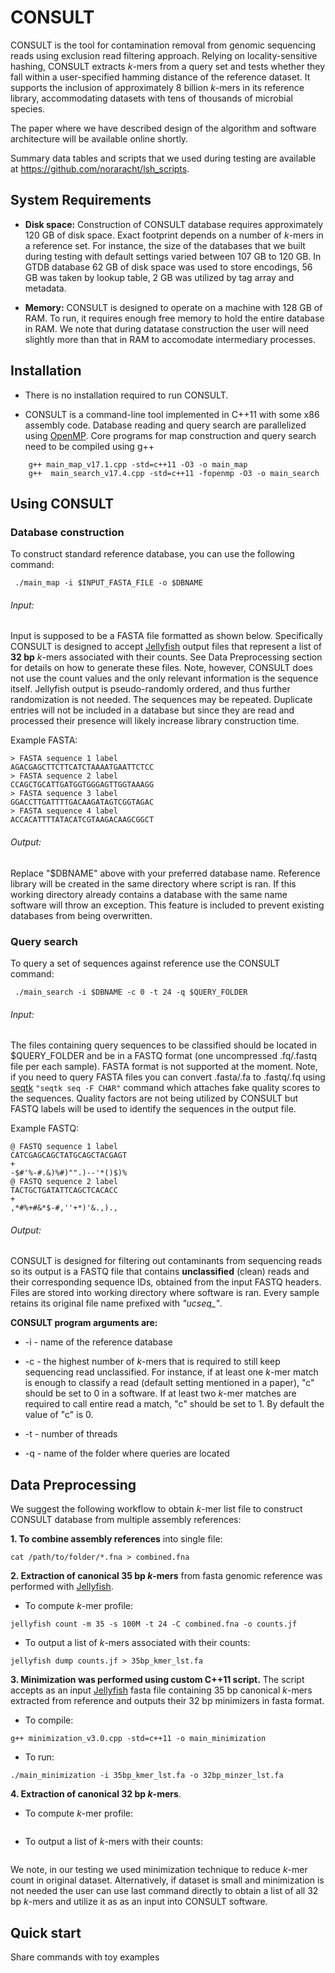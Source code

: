 # CONSULT
<!-- Accurate contamination removal using locality-sensitive hashing-->

CONSULT is the tool for contamination removal from genomic sequencing reads using exclusion read filtering approach. Relying on locality-sensitive hashing, CONSULT extracts *k*-mers from a query set and tests whether they fall within a user-specified hamming distance of the reference dataset. It supports the inclusion of approximately 8 billion *k*-mers in its reference library, accommodating datasets with tens of thousands of microbial species.

The paper where we have described design of the algorithm and software architecture will be available online shortly. <!-- (open access): -->
<!--  - [paper reference and doi][1] -->

Summary data tables and scripts that we used during testing are available at https://github.com/noraracht/lsh_scripts.
 <!--  - Raw data are deposited in -->


System Requirements
------------

- **Disk space:** Construction of CONSULT database requires approximately 120 GB of disk space. Exact footprint depends on a number of *k*-mers in a reference set. For instance, the size of the databases that we built during testing with default settings varied between 107 GB to 120 GB. In GTDB database 62 GB of disk space was used to store encodings, 56 GB was taken by lookup table, 2 GB was utilized by tag array and metadata. 

- **Memory:** CONSULT is designed to operate on a machine with 128 GB of RAM. To run, it requires enough free memory to hold the entire database in RAM. We note that during datatase construction the user will need slightly more than that in RAM to accomodate intermediary processes.

 
Installation
------------
<!-- may be add download links at some point -->
- There is no installation required to run CONSULT.

- CONSULT is a command-line tool implemented in C++11 with some x86 assembly code. Database reading and query search are parallelized using [OpenMP](https://www.openmp.org). Core programs for map construction and query search need to be compiled using g++ 
```
    g++ main_map_v17.1.cpp -std=c++11 -O3 -o main_map
    g++  main_search_v17.4.cpp -std=c++11 -fopenmp -O3 -o main_search
```    

Using CONSULT
------------

<!--Change to the CONSULT working directory and run the scripts below. -->
 ### Database construction
To construct standard reference database, you can use the following command:
```
 ./main_map -i $INPUT_FASTA_FILE -o $DBNAME
```  
###### Input:
Input is supposed to be a FASTA file formatted as shown below. Specifically CONSULT is designed to accept [Jellyfish](http://www.genome.umd.edu/jellyfish.html) output files that represent a list of **32 bp** *k*-mers associated with their counts. See Data Preprocessing section for details on how to generate these files. Note, however, CONSULT does not use the count values and the only relevant information is the sequence itself. Jellyfish output is pseudo-randomly ordered, and thus further randomization is not needed. The sequences may be repeated. Duplicate entries will not be included in a database but since they are read and processed their presence will likely increase library construction time.

Example FASTA:
```
> FASTA sequence 1 label
AGACGAGCTTCTTCATCTAAAATGAATTCTCC
> FASTA sequence 2 label
CCAGCTGCATTGATGGTGGGAGTTGGTAAAGG
> FASTA sequence 3 label
GGACCTTGATTTTGACAAGATAGTCGGTAGAC
> FASTA sequence 4 label
ACCACATTTTATACATCGTAAGACAAGCGGCT
```

###### Output: 
Replace "$DBNAME" above with your preferred database name. Reference library will be created in the same directory where script is ran. If this working directory already contains a database with the same name software will throw an exception. This feature is included to prevent existing databases from being overwritten.

 ### Query search
To query a set of sequences against reference use the CONSULT command:
```
 ./main_search -i $DBNAME -c 0 -t 24 -q $QUERY_FOLDER
``` 
###### Input: 
The files containing query sequences to be classified should be located in $QUERY_FOLDER and be in a FASTQ format (one uncompressed .fq/.fastq file per each sample). FASTA format is not supported at the moment. Note, if you need to query FASTA files you can convert .fasta/.fa to .fastq/.fq using [seqtk](https://github.com/lh3/seqtk) ```"seqtk seq -F CHAR"``` command which attaches fake quality scores to the sequences. Quality factors are not being utilized by CONSULT but FASTQ labels will be used to identify the sequences in the output file.

Example FASTQ:
```
@ FASTQ sequence 1 label
CATCGAGCAGCTATGCAGCTACGAGT
+
-$#'%-#.&)%#)"".)--'*()$)%
@ FASTQ sequence 2 label
TACTGCTGATATTCAGCTCACACC
+
,*#%+#&*$-#,''+*)'&.,).,
```

###### Output: 
CONSULT is designed for filtering out contaminants from sequencing reads so its output is a FASTQ file that contains **unclassified** (clean) reads and their corresponding sequence IDs, obtained from the input FASTQ headers. Files are stored into working directory where software is ran. Every sample retains its original file name prefixed with *"ucseq_"*. 
<!--Log output is sent to standard output by default. -->

**CONSULT program arguments are:**

- -i - name of the reference database

- -c - the highest number of *k*-mers that is required to still keep sequencing read unclassified. For instance, if at least one *k*-mer match is enough to classify a read (default setting mentioned in a paper), "c" should be set to 0 in a software.  If at least two *k*-mer matches are required to call entire read a match, "c" should be set to 1. By default the value of "c" is 0.

- -t - number of threads

- -q - name of the folder where queries are located


Data Preprocessing
------------

We suggest the following workflow to obtain *k*-mer list file to construct CONSULT database from multiple assembly references:

**1. To combine assembly references** into single file:
```
cat /path/to/folder/*.fna > combined.fna
```


**2. Extraction of canonical 35 bp *k*-mers** from fasta genomic reference was performed with [Jellyfish](http://www.genome.umd.edu/jellyfish.html). 
 - To compute *k*-mer profile:
```
jellyfish count -m 35 -s 100M -t 24 -C combined.fna -o counts.jf
```
 - To output a list of *k*-mers associated with their counts:
 ```
jellyfish dump counts.jf > 35bp_kmer_lst.fa
```

**3. Minimization was performed using custom C++11 script.**  The script accepts as an input [Jellyfish](http://www.genome.umd.edu/jellyfish.html) fasta file containing 35 bp canonical *k*-mers extracted from reference and outputs their 32 bp minimizers in fasta format. 
- To compile:
```
g++ minimization_v3.0.cpp -std=c++11 -o main_minimization
```
- To run:
```
./main_minimization -i 35bp_kmer_lst.fa -o 32bp_minzer_lst.fa
```

**4. Extraction of canonical 32 bp *k*-mers**. 
- To compute *k*-mer profile:
```jellyfish count -m 32 -s 100M -t 24 -C 32bp_minzer_lst.fa -o counts.jf
```
- To output a list of *k*-mers with their counts:
 ```jellyfish dump counts.jf > 32bp_kmer_lst.fa
```
 
We note, in our testing we used minimization technique to reduce *k*-mer count in original dataset. Alternatively, if dataset is small and minimization is not needed the user can use last command directly to obtain a list of all 32 bp *k*-mers and utilize it as as an input into CONSULT software.



Quick start
------------
Share commands with toy examples

